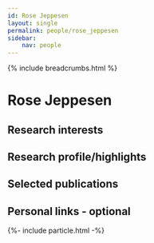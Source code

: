 ```yaml
---
id: Rose Jeppesen
layout: single
permalink: people/rose_jeppesen
sidebar:
    nav: people
---
```


{% include breadcrumbs.html %}
<br>

# Rose Jeppesen


## Research interests


## Research profile/highlights

## Selected publications

## Personal links - optional


<script></script>
{%- include particle.html -%}


<div class="imageright" id="particles-js"></div>
<div id="particles-js1" class="imageleft"></div>  